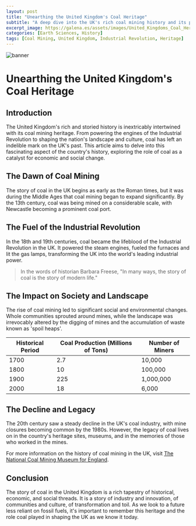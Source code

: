 ```yaml
---
layout: post
title: "Unearthing the United Kingdom's Coal Heritage"
subtitle: "A deep dive into the UK's rich coal mining history and its pivotal role in the country's industrial revolution."
excerpt_image: https://galena.es/assets/images/United_Kingdoms_Coal_Heritage.png
categories: [Earth Sciences, History]
tags: [Coal Mining, United Kingdom, Industrial Revolution, Heritage]
---
```


![banner](https://galena.es/assets/images/United_Kingdoms_Coal_Heritage.png "A historical coal mine in the UK, showcasing miners at work with coal carts and tools, symbolizing the significant role of coal in the country's industrial heritage.")

# Unearthing the United Kingdom's Coal Heritage

## Introduction

The United Kingdom's rich and storied history is inextricably intertwined with its coal mining heritage. From powering the engines of the Industrial Revolution to shaping the nation's landscape and culture, coal has left an indelible mark on the UK's past. This article aims to delve into this fascinating aspect of the country's history, exploring the role of coal as a catalyst for economic and social change.

## The Dawn of Coal Mining

The story of coal in the UK begins as early as the Roman times, but it was during the Middle Ages that coal mining began to expand significantly. By the 13th century, coal was being mined on a considerable scale, with Newcastle becoming a prominent coal port.

## The Fuel of the Industrial Revolution

In the 18th and 19th centuries, coal became the lifeblood of the Industrial Revolution in the UK. It powered the steam engines, fueled the furnaces and lit the gas lamps, transforming the UK into the world's leading industrial power.

>In the words of historian Barbara Freese, "In many ways, the story of coal is the story of modern life."

## The Impact on Society and Landscape

The rise of coal mining led to significant social and environmental changes. Whole communities sprouted around mines, while the landscape was irrevocably altered by the digging of mines and the accumulation of waste known as 'spoil heaps'.

| Historical Period | Coal Production (Millions of Tons) | Number of Miners |
| ----------------- | ---------------------------------- | ---------------- |
| 1700              | 2.7                                | 10,000           |
| 1800              | 10                                 | 100,000          |
| 1900              | 225                                | 1,000,000        |
| 2000              | 18                                 | 6,000            |

## The Decline and Legacy

The 20th century saw a steady decline in the UK's coal industry, with mine closures becoming common by the 1980s. However, the legacy of coal lives on in the country's heritage sites, museums, and in the memories of those who worked in the mines.

For more information on the history of coal mining in the UK, visit [The National Coal Mining Museum for England](https://www.ncm.org.uk/).

## Conclusion

The story of coal in the United Kingdom is a rich tapestry of historical, economic, and social threads. It is a story of industry and innovation, of communities and culture, of transformation and toil. As we look to a future less reliant on fossil fuels, it's important to remember this heritage and the role coal played in shaping the UK as we know it today.